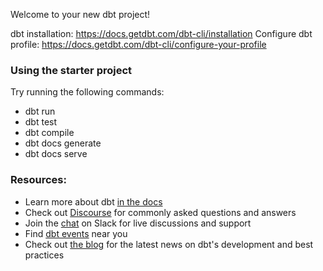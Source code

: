 Welcome to your new dbt project!

dbt installation: https://docs.getdbt.com/dbt-cli/installation
Configure dbt profile: https://docs.getdbt.com/dbt-cli/configure-your-profile

### Using the starter project

Try running the following commands:
- dbt run
- dbt test
- dbt compile
- dbt docs generate
- dbt docs serve


### Resources:
- Learn more about dbt [in the docs](https://docs.getdbt.com/docs/introduction)
- Check out [Discourse](https://discourse.getdbt.com/) for commonly asked questions and answers
- Join the [chat](http://slack.getdbt.com/) on Slack for live discussions and support
- Find [dbt events](https://events.getdbt.com) near you
- Check out [the blog](https://blog.getdbt.com/) for the latest news on dbt's development and best practices
